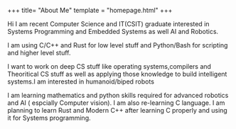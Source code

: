 +++
title= "About Me"
template = "homepage.html"
+++

Hi I am recent Computer Science and IT(CSIT) graduate interested in Systems Programming and Embedded Systems as well AI and Robotics. 

I am using C/C++ and Rust for low level stuff and Python/Bash for scripting and higher level stuff.

I want to work on deep CS stuff like operating systems,compilers  and Theoritical CS stuff as well as applying those knowledge to build intelligent systems.I am interested in humanoid/biped robots

I am learning mathematics and python skills required for advanced robotics and AI ( espcially Computer vision). I am also re-learning C language. I am planning to learn Rust and Modern C++ after learning C properly and using it for Systems programming.
